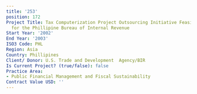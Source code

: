 ```yaml
---
title: '253'
position: 172
Project Title: Tax Computerization Project Outsourcing Initiative Feasibility Study
  for the Phillipine Bureau of Internal Revenue
Start Year: '2002'
End Year: '2003'
ISO3 Code: PHL
Region: Asia
Country: Phillipines
Client/ Donor: U.S. Trade and Development  Agency/BIR
Is Current Project? (true/false): false
Practice Area:
- Public Financial Management and Fiscal Sustainability
Contract Value USD: ''
---
```


